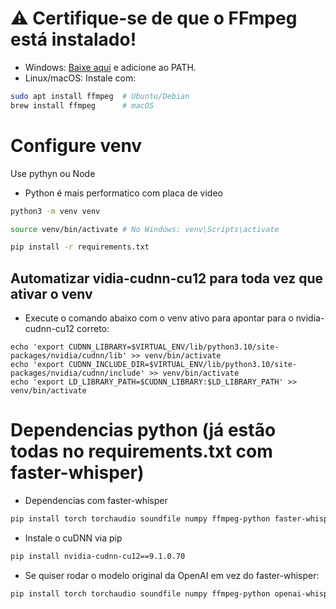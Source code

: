 # ⚠️ Certifique-se de que o FFmpeg está instalado!

- Windows: [Baixe aqui](https://ffmpeg.org/download.html) e adicione ao PATH.
- Linux/macOS: Instale com:

```sh
sudo apt install ffmpeg  # Ubuntu/Debian
brew install ffmpeg      # macOS
```

# Configure venv 

Use pythyn ou Node
- Python é mais performatico com placa de video

```sh
python3 -m venv venv
```

```sh
source venv/bin/activate # No Windows: venv\Scripts\activate
```

```sh
pip install -r requirements.txt
```

## Automatizar vidia-cudnn-cu12 para toda vez que ativar o venv

- Execute o comando abaixo com o venv ativo para apontar para o nvidia-cudnn-cu12 correto:

```
echo 'export CUDNN_LIBRARY=$VIRTUAL_ENV/lib/python3.10/site-packages/nvidia/cudnn/lib' >> venv/bin/activate
echo 'export CUDNN_INCLUDE_DIR=$VIRTUAL_ENV/lib/python3.10/site-packages/nvidia/cudnn/include' >> venv/bin/activate
echo 'export LD_LIBRARY_PATH=$CUDNN_LIBRARY:$LD_LIBRARY_PATH' >> venv/bin/activate
```

# Dependencias python (já estão todas no requirements.txt com faster-whisper)

- Dependencias com faster-whisper

```sh
pip install torch torchaudio soundfile numpy ffmpeg-python faster-whisper
```

- Instale o cuDNN via pip

```sh
pip install nvidia-cudnn-cu12==9.1.0.70
```

- Se quiser rodar o modelo original da OpenAI em vez do faster-whisper:

```sh
pip install torch torchaudio soundfile numpy ffmpeg-python openai-whisper
```
